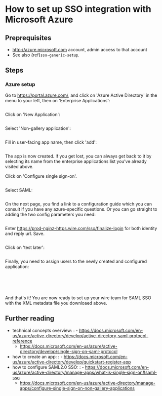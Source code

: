 # How to set up SSO integration with Microsoft Azure

## Preprequisites

- <http://azure.microsoft.com> account, admin access to that account
- See also {ref}`sso-generic-setup`.

## Steps

### Azure setup

Go to <https://portal.azure.com/>, and click on 'Azure Active Directory'
in the menu to your left, then on 'Enterprise Applications':

```{image} 01.png
```

Click on 'New Application':

```{image} 02.png
```

Select 'Non-gallery application':

```{image} 03.png
```

Fill in user-facing app name, then click 'add':

```{image} 04.png
```

The app is now created.  If you get lost, you can always get back to
it by selecting its name from the enterprise applications list you've
already visited above.

Click on 'Configure single sign-on'.

```{image} 05.png
```

Select SAML:

```{image} 06.png
```

On the next page, you find a link to a configuration guide which you
can consult if you have any azure-specific questions.  Or you can go
straight to adding the two config parameters you need:

```{image} 07.png
```

Enter <https://prod-nginz-https.wire.com/sso/finalize-login> for both identity and reply url.  Save.

```{image} 08.png
```

Click on 'test later':

```{image} 09.png
```

Finally, you need to assign users to the newly created and configured application:

```{image} 11.png
```

```{image} 12.png
```

```{image} 13.png
```

```{image} 14.png
```

```{image} 15.png
```

And that's it!  You are now ready to set up your wire team for SAML SSO with the XML metadata file you downloaed above.

## Further reading

- technical concepts overview:
  : - <https://docs.microsoft.com/en-us/azure/active-directory/develop/active-directory-saml-protocol-reference>
  - <https://docs.microsoft.com/en-us/azure/active-directory/develop/single-sign-on-saml-protocol>
- how to create an app:
  : - <https://docs.microsoft.com/en-us/azure/active-directory/develop/quickstart-register-app>
- how to configure SAML2.0 SSO:
  : - <https://docs.microsoft.com/en-us/azure/active-directory/manage-apps/what-is-single-sign-on#saml-sso>
  - <https://docs.microsoft.com/en-us/azure/active-directory/manage-apps/configure-single-sign-on-non-gallery-applications>
